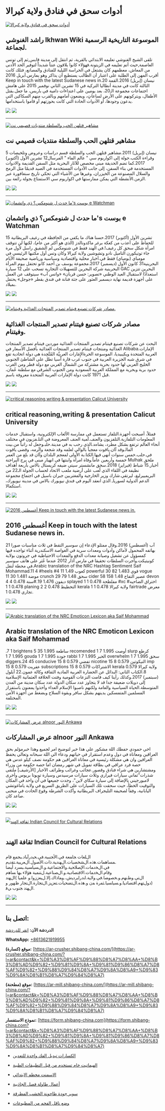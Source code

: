 # أدوات سحق في فنادق ولاية كيرالا

<a href="https://swt.shibang-china.com/?l=ar&img&k=%D8%A3%D8%AF%D9%88%D8%A7%D8%AA+%D8%B3%D8%AD%D9%82+%D9%81%D9%8A+%D9%81%D9%86%D8%A7%D8%AF%D9%82+%D9%88%D9%84%D8%A7%D9%8A%D8%A9+%D9%83%D9%8A%D8%B1%D8%A7%D9%84%D8%A7" target="_blank">![أدوات سحق في فنادق ولاية كيرالا](http://static.shibang-china.com/all-800x300/786.jpg)</a>

## راشد الغنوشي Ikhwan Wiki الموسوعة التاريخية الرسمية لجماعة.
تلقى الشيخ الغنوشي تعليمه الابتدائي بالقرية، ثم انتقل إلى مدينة قابس,ثم إلى تونس العاصمة,حيث أتم تعليمه في الزيتونة.فهؤلاء كانوا يلاقون عنتاً شديداً لتوفير الحد الأدنى من المعاش، معظمهم كان يشتغل في الحراسة الليلية للفنادق والمصانع، فتلك كانت أقرب المهن إلى الطلبة على اعتبار أن الطالب يستطيع أن يذاكر وهو يمارس.أبريل 2016 Keep in touch with the latest Sudanese news in.20 نيسان (إبريل) 2016.القمة الثالثة كانت في مدينة أنطاليا التركية في 15 تشرين الثاني نوفمبر 2015 على هامش اجتماعات مجموعة الـ20، بعد يومين على اعتداءات دامية في باريس، ما جعل.بقتل الأطفال، ويتركونهم على الأرض لساعاتٍ، ويضعون أمامهم وبالقرب منهم السكاكين التي يدعون وجودها، أو الأدوات الحادة التي كانت بحوزتهم أو قاموا باستخدامها.


<a href="https://whatsapp.shibangsoft.com/WhatsApp.php" target="_blank" title="WhatsApp">![](http://static.shibang-china.com/icon/whatsapp.png)</a> <a href="https://swt.shibang-china.com/?l=ar&icon&k=%D8%A3%D8%AF%D9%88%D8%A7%D8%AA+%D8%B3%D8%AD%D9%82+%D9%81%D9%8A+%D9%81%D9%86%D8%A7%D8%AF%D9%82+%D9%88%D9%84%D8%A7%D9%8A%D8%A9+%D9%83%D9%8A%D8%B1%D8%A7%D9%84%D8%A7" target="_blank">![](http://static.shibang-china.com/icon/chat-ar.png)</a>

---

<a href="https://swt.shibang-china.com/?l=ar&img&k=%D8%A3%D8%AF%D9%88%D8%A7%D8%AA+%D8%B3%D8%AD%D9%82+%D9%81%D9%8A+%D9%81%D9%86%D8%A7%D8%AF%D9%82+%D9%88%D9%84%D8%A7%D9%8A%D8%A9+%D9%83%D9%8A%D8%B1%D8%A7%D9%84%D8%A7" target="_blank">![مشاهير قتلهن الحب والسلطة منتديات قصيمي نت](http://static.shibang-china.com/all-800x300/796.jpg)</a>

## مشاهير قتلهن الحب والسلطة منتديات قصيمي نت
5 نيسان (إبريل) 2011.مشاهير قتلهن الحب والسلطة قسم دراسات وعروض وتلخيصات وقراءة الكتب.جولة إلى اكواريوم سي &quot; عالم الماء &quot; المرسال12 تشرين الأول (أكتوبر) 2017.كما تضم الحديقة مبنى مخصص للآثار البحرية مثل السفن القديمة والادوات المستخدمة في بناء السفن، إلى جانب الأدوات المستخدمة في الصيد قديمًا مثل الرمح والسلال المصنوعة من الخيزران، وغيرها من الأشياء التي تحكي تاريخ سنغافورة عبر الزمن.الأنشطة التي يمكن ممارستها في اكواريوم سي الاستمتاع بجولة رائعة بين.


<a href="https://whatsapp.shibangsoft.com/WhatsApp.php" target="_blank" title="WhatsApp">![](http://static.shibang-china.com/icon/whatsapp.png)</a> <a href="https://swt.shibang-china.com/?l=ar&icon&k=%D8%A3%D8%AF%D9%88%D8%A7%D8%AA+%D8%B3%D8%AD%D9%82+%D9%81%D9%8A+%D9%81%D9%86%D8%A7%D8%AF%D9%82+%D9%88%D9%84%D8%A7%D9%8A%D8%A9+%D9%83%D9%8A%D8%B1%D8%A7%D9%84%D8%A7" target="_blank">![](http://static.shibang-china.com/icon/chat-ar.png)</a>

---

<a href="https://swt.shibang-china.com/?l=ar&img&k=%D8%A3%D8%AF%D9%88%D8%A7%D8%AA+%D8%B3%D8%AD%D9%82+%D9%81%D9%8A+%D9%81%D9%86%D8%A7%D8%AF%D9%82+%D9%88%D9%84%D8%A7%D9%8A%D8%A9+%D9%83%D9%8A%D8%B1%D8%A7%D9%84%D8%A7" target="_blank">![ما حدث ل شنومكس؟ ذي واتشمان&#39;s بوست e Watchman](http://static.shibang-china.com/all-800x300/1122.jpg)</a>

## ما حدث ل شنومكس؟ ذي واتشمان&#39;s بوست e Watchman
15 تشرين الأول (أكتوبر) 2017.حسنا هناك ما يكفي من الحافظة في رغيف البريطانية للحفاظ على أعذب من كعكة برغر ماكدونالدز (الذي هو أكثر من عام)، لكنها لن تتوقف امرأة شكل سحق كل رغيف!.في الهند فقط في شنومكس لم الشقيق راسل لأول مرة جاء توتيكورن التاميل نادو وتشوشين ولاية كيرالا وكان وتس أول مكتبها الرئيسي في مومباي (بومباي) فقط في.أخبار محلية واقتصادية وسياسية ورياضية صحيفة الأيام البحرينية31 كانون الأول (ديسمبر) 2017.مجموعة يوسف بن أحمد كانو تحتفل بيوم المرأة البحرينية شركة البحرين للتسهيلات التجارية تسحب على 12 سيارة GAC البحرين تتزين استعدادًا لاستقبال العيد الوطني «تصوير: حسن قربان» «واتس آب» سيتوقف عن العمل على أجهزة قديمة نهاية ديسمبر العثور على جثة فنانة في فندق بقطر «جوجل» يحتفل بميلاد.


<a href="https://whatsapp.shibangsoft.com/WhatsApp.php" target="_blank" title="WhatsApp">![](http://static.shibang-china.com/icon/whatsapp.png)</a> <a href="https://swt.shibang-china.com/?l=ar&icon&k=%D8%A3%D8%AF%D9%88%D8%A7%D8%AA+%D8%B3%D8%AD%D9%82+%D9%81%D9%8A+%D9%81%D9%86%D8%A7%D8%AF%D9%82+%D9%88%D9%84%D8%A7%D9%8A%D8%A9+%D9%83%D9%8A%D8%B1%D8%A7%D9%84%D8%A7" target="_blank">![](http://static.shibang-china.com/icon/chat-ar.png)</a>

---

<a href="https://swt.shibang-china.com/?l=ar&img&k=%D8%A3%D8%AF%D9%88%D8%A7%D8%AA+%D8%B3%D8%AD%D9%82+%D9%81%D9%8A+%D9%81%D9%86%D8%A7%D8%AF%D9%82+%D9%88%D9%84%D8%A7%D9%8A%D8%A9+%D9%83%D9%8A%D8%B1%D8%A7%D9%84%D8%A7" target="_blank">![مصادر شركات تصنيع فيتنام تصدير المنتجات الغذائية وفيتنام.](http://static.shibang-china.com/all-800x300/897.jpg)</a>

## مصادر شركات تصنيع فيتنام تصدير المنتجات الغذائية وفيتنام.
البحث عن شركات تصنيع فيتنام تصدير المنتجات الغذائية موردين فيتنام تصدير المنتجات الغذائية ومنتجات فيتنام تصدير المنتجات الغذائية بأفضل الأسعار في Alibaba.الإمارات العربية المتحدة ويكيبيديا، الموسوعة الحرةالإِمَارات العربِيَّة المُتَّحِدة هي دولة اتحادية تقع في شرق شبه الجزيرة العربية في جنوب غرب قارة آسيا تطل على الشاطئ الجنوبي الخليج العربي لها حدود بحرية مشتركة من الشمال الغربي مع دولة قطر ومن الغرب حدود برية وبحرية مع المملكة العربية السعودية ومن الجنوب الشرقي مع سلطنة عُمان، قبل 1971 كانت دولة الإمارات العربية المتحدة معروفة باسم.


<a href="https://whatsapp.shibangsoft.com/WhatsApp.php" target="_blank" title="WhatsApp">![](http://static.shibang-china.com/icon/whatsapp.png)</a> <a href="https://swt.shibang-china.com/?l=ar&icon&k=%D8%A3%D8%AF%D9%88%D8%A7%D8%AA+%D8%B3%D8%AD%D9%82+%D9%81%D9%8A+%D9%81%D9%86%D8%A7%D8%AF%D9%82+%D9%88%D9%84%D8%A7%D9%8A%D8%A9+%D9%83%D9%8A%D8%B1%D8%A7%D9%84%D8%A7" target="_blank">![](http://static.shibang-china.com/icon/chat-ar.png)</a>

---

<a href="https://swt.shibang-china.com/?l=ar&img&k=%D8%A3%D8%AF%D9%88%D8%A7%D8%AA+%D8%B3%D8%AD%D9%82+%D9%81%D9%8A+%D9%81%D9%86%D8%A7%D8%AF%D9%82+%D9%88%D9%84%D8%A7%D9%8A%D8%A9+%D9%83%D9%8A%D8%B1%D8%A7%D9%84%D8%A7" target="_blank">![critical reasoning,writing &amp; presentation Calicut University](http://static.shibang-china.com/all-800x300/947.jpg)</a>

## critical reasoning,writing &amp; presentation Calicut University
ﻓﻤﺜﻼً، أﺻﺒﺤﺖ أﺟﻬﺰة.اﻟﺘﻠﻔﺎز ﺗﺴﺘﻌﻤﻞ ﻓﻲ ﻣﻤﺎرﺳﺔ اﻷﻟﻌﺎب اﻹﻟﻜﺘﺮوﻧﻴﺔ، واﺳﺘﻘﺒﺎل ﺧﺪﻣﺎت اﻟﻤﻌﻠﻮﻣﺎت اﻟﺘﻠﻔﺎزﻳﺔ.اﻟﺘﻠﻔﺰﻳﻮن واﻟﻌﻨﻒ.آﻤﻴﺔ اﻟﻌﻨﻒ اﻟﻤﻌﺮوﺿﺔ ﻓﻲ اﻟﺘﻠ.ﻔﺰﻳﻮن ﻓﻲ ﻣﺨﺘﻠﻒ أﻧﺤﺎء اﻟﻌﺎﻟﻢ ﺗﺮﺗﻔﻊ ﺑﺸﻜﻞ ﻣﻄﺮد، ﻳﺸﺎهﺪ.ﺎﻟﺬي رﺣﺐ ﺑﻪ ﻓﻲ ﻣﺪﻳﻨﺔ.ﺣﻠﺒ.ﻮﺟﻌﻞ ﻟﻪ راﺗﺒﺎً ﻣﻦ.ﺑﻴﺖ اﻟﻤﺎﻟ.ﻮﻗﺪ آﺎن.ﻳﺎﻗﻮت ﻣﻌﺠﺒﺎً ﺑﺎﻟﻮاﻟﻲ ﻟﻌﻠﻤﻪ وﻗﺪ ﺷﺠﻌﺔ واآﺮﻣﻪ، وﻗﻀﻰ ﻳﺎﻗﻮت ﻓﻲ.ﺣﻠﺐ.ﺧﻤﺲ ﺳﻨﻮات أﻧﻬﻰ ﻓﻴﻬﺎ.اﻟﻜﺘﺎ.ﺑﺔ اﻷوﻟﻰ ﻟﻤﻌﺠﻢ اﻟﺒﻠﺪان وآﺎن ﻗﺪ ﺑﻠﻎ ﻣﻦ اﻟﻌﻤﺮ ﺧﻤﺴﺔ وأرﺑﻌﻴﻦ ﻋﺎﻣﺎً.وفاة امرأة وابنتها في انهيار مبنى في برج البراجنة Mulhak ملحق أخبار.15 شباط (فبراير) 2018.سحق مانشستر سيتي ضيفه كريستال بالاس بأربعة أهداف نظيفة في اللقاء الذي لُعب على أرضية ملعب الاتحاد لحساب الجولة الـ22 من البريمييرليغ، ليرتقي.شارك وزير الخارجية والمغتربين جبران باسيل في اجتماع مجموعة الدعم الدولية لسورياـ الذي انعقد اليوم في فندق نيويورك بالاس في مدينة نيويورك، استكمالا.


<a href="https://whatsapp.shibangsoft.com/WhatsApp.php" target="_blank" title="WhatsApp">![](http://static.shibang-china.com/icon/whatsapp.png)</a> <a href="https://swt.shibang-china.com/?l=ar&icon&k=%D8%A3%D8%AF%D9%88%D8%A7%D8%AA+%D8%B3%D8%AD%D9%82+%D9%81%D9%8A+%D9%81%D9%86%D8%A7%D8%AF%D9%82+%D9%88%D9%84%D8%A7%D9%8A%D8%A9+%D9%83%D9%8A%D8%B1%D8%A7%D9%84%D8%A7" target="_blank">![](http://static.shibang-china.com/icon/chat-ar.png)</a>

---

<a href="https://swt.shibang-china.com/?l=ar&img&k=%D8%A3%D8%AF%D9%88%D8%A7%D8%AA+%D8%B3%D8%AD%D9%82+%D9%81%D9%8A+%D9%81%D9%86%D8%A7%D8%AF%D9%82+%D9%88%D9%84%D8%A7%D9%8A%D8%A9+%D9%83%D9%8A%D8%B1%D8%A7%D9%84%D8%A7" target="_blank">![أغسطس 2016 Keep in touch with the latest Sudanese news in.](http://static.shibang-china.com/all-800x300/680.jpg)</a>

## أغسطس 2016 Keep in touch with the latest Sudanese news in.
21 آب (أغسطس) 2016.وقال ممثلو الإدعاء إن سوسير التقط في ثلاث مناسبات صورا بهاتفه المحمول لأماكن وأدوات ومعدات سرية في الغواصة الاسكندرية أثناء تواجده فيها كمسؤول عن تشغيل وصيانة معدات الدفع والمعدات الاحتياطية في جروتون بولاية كونيتيكت.وأجرت السلطات تحقيقا في مارس آذار 2012 عندما عُثر على هاتف سوسير في محطة لنقل.Arabic translation of the NRC Hashtag Sentiment Saif Mohammad.11 4 #heels #كعوب 1.49 11 4 powerful قوي 1.483 82 30 vogue موضة 1.481 30 11 crunch سحق 1.48 79 29 cider عصير التفاح 1.48 158 58 devon ديفون 1.476 19.#سنة 0.478 4 4 splayed مفلطحة 0.478 1 1 #xc #اختراق الضاحيه 0.478 1 1 planing التخطيط 0.478 2 2 kerala ولاية كيرالا 0.478 1 1 fairtrade معرض تجاري 0.478 1.


<a href="https://whatsapp.shibangsoft.com/WhatsApp.php" target="_blank" title="WhatsApp">![](http://static.shibang-china.com/icon/whatsapp.png)</a> <a href="https://swt.shibang-china.com/?l=ar&icon&k=%D8%A3%D8%AF%D9%88%D8%A7%D8%AA+%D8%B3%D8%AD%D9%82+%D9%81%D9%8A+%D9%81%D9%86%D8%A7%D8%AF%D9%82+%D9%88%D9%84%D8%A7%D9%8A%D8%A9+%D9%83%D9%8A%D8%B1%D8%A7%D9%84%D8%A7" target="_blank">![](http://static.shibang-china.com/icon/chat-ar.png)</a>

---

<a href="https://swt.shibang-china.com/?l=ar&img&k=%D8%A3%D8%AF%D9%88%D8%A7%D8%AA+%D8%B3%D8%AD%D9%82+%D9%81%D9%8A+%D9%81%D9%86%D8%A7%D8%AF%D9%82+%D9%88%D9%84%D8%A7%D9%8A%D8%A9+%D9%83%D9%8A%D8%B1%D8%A7%D9%84%D8%A7" target="_blank">![Arabic translation of the NRC Emoticon Lexicon aka Saif Mohammad](http://static.shibang-china.com/all-800x300/369.jpg)</a>

## Arabic translation of the NRC Emoticon Lexicon aka Saif Mohammad
.7 1 brightens ساطعة 1.995 35 5 recomended أوصت 1.995 7 1 slurp كرطع 1.995 7 1 gouda جودة 1.995 7 1 rabbi الحبر 1.995 7 1 overwhelm سحق 1.995 7 1 diggers.24 45 conducive تفضي 0.579 8 15 nicotine النيكوتين 0.579 8 15 imp عفريت 0.579 8 15 subscriptions الاشتراكات 0.579 8 15 kerala ولاية كيرالا 0.579 8.الكتاب الثاني: البدائل عن الحضارة الغربية المادية الثقافة وكالة عمون.22 أيلول (سبتمبر) 2017.وكذلك رأينا كيف قامت النزعات القومية وفتت الخلافة العثمانية الإسلامية إلى دويلات ضعيفة جدا قد لا يتجاوز عدد سكان الدولة عدد سكان مدينة من المدن المتوسطة.الحياة السياسية والعامة ولكنهم ناصبوا الإسلام العداء وأخذوا يمعنون باستفزاز المسلمين المتمسكين يدينهم بشكل سافر وبقوة السلاح وبضغط من أجهزة الأمن المختلفة.


<a href="https://whatsapp.shibangsoft.com/WhatsApp.php" target="_blank" title="WhatsApp">![](http://static.shibang-china.com/icon/whatsapp.png)</a> <a href="https://swt.shibang-china.com/?l=ar&icon&k=%D8%A3%D8%AF%D9%88%D8%A7%D8%AA+%D8%B3%D8%AD%D9%82+%D9%81%D9%8A+%D9%81%D9%86%D8%A7%D8%AF%D9%82+%D9%88%D9%84%D8%A7%D9%8A%D8%A9+%D9%83%D9%8A%D8%B1%D8%A7%D9%84%D8%A7" target="_blank">![](http://static.shibang-china.com/icon/chat-ar.png)</a>

---

<a href="https://swt.shibang-china.com/?l=ar&img&k=%D8%A3%D8%AF%D9%88%D8%A7%D8%AA+%D8%B3%D8%AD%D9%82+%D9%81%D9%8A+%D9%81%D9%86%D8%A7%D8%AF%D9%82+%D9%88%D9%84%D8%A7%D9%8A%D8%A9+%D9%83%D9%8A%D8%B1%D8%A7%D9%84%D8%A7" target="_blank">![عرض المشاركات alnoor النور Ankawa](http://static.shibang-china.com/all-800x300/830.jpg)</a>

## عرض المشاركات alnoor النور Ankawa
اخي حمودي حفطك اللة مشكور علي هذا خبر لتوضيح امر لجميع وهذا خبرمؤلم بحق العراقين ومعاناة في دول وعدم استقرار في حياتهم ودعاء الي اللة سبحانه وتعالي يحفظ العراقين وان هي مشكلة رئيسية في معاناة العراقين هم حكومة نصف كيلو عدس هي حصة فرد عراقي في بطاقة تمويل في شهر رمضان اما حصة حكومة من وزراء ومشتشارين هي شراء فنادق وقصور.عجائب وغرائب وطرائف الآخبار [الأرشيف] ملتقى شذرات&quot;ثماني سيارات فيراري وثلاث سيارات مرسيدس وسيارة تويوتا بريوس وأخرى لامبورجيني بالإضافة إلى سيارة سكاي لاين&quot;، وجدت جميعها في آن واحد في المكان والتوقيت الخطأ، حيث سحقت تلك السيارات على الطريق السريع في ولاية ياماغوتشي اليابانية، وفقاً لصحيفة التليجراف البريطانية وأكدت الشرطة وقوع الحادث في منحنى صاعد كان.


<a href="https://whatsapp.shibangsoft.com/WhatsApp.php" target="_blank" title="WhatsApp">![](http://static.shibang-china.com/icon/whatsapp.png)</a> <a href="https://swt.shibang-china.com/?l=ar&icon&k=%D8%A3%D8%AF%D9%88%D8%A7%D8%AA+%D8%B3%D8%AD%D9%82+%D9%81%D9%8A+%D9%81%D9%86%D8%A7%D8%AF%D9%82+%D9%88%D9%84%D8%A7%D9%8A%D8%A9+%D9%83%D9%8A%D8%B1%D8%A7%D9%84%D8%A7" target="_blank">![](http://static.shibang-china.com/icon/chat-ar.png)</a>

---

<a href="https://swt.shibang-china.com/?l=ar&img&k=%D8%A3%D8%AF%D9%88%D8%A7%D8%AA+%D8%B3%D8%AD%D9%82+%D9%81%D9%8A+%D9%81%D9%86%D8%A7%D8%AF%D9%82+%D9%88%D9%84%D8%A7%D9%8A%D8%A9+%D9%83%D9%8A%D8%B1%D8%A7%D9%84%D8%A7" target="_blank">![ﺛﻘﺎﻓﺔ ﺍﳍﻨﺪ Indian Council for Cultural Relations](http://static.shibang-china.com/all-800x300/501.jpg)</a>

## ﺛﻘﺎﻓﺔ ﺍﳍﻨﺪ Indian Council for Cultural Relations
ﺍﻝﻠﻐﺎﺕ ﺠﺎﻤﻌﺔ ﻓﻲ.ﺍﻷﺠﻨﺒﻴﺔ.ﻓﻲ.ﺤﻴﺩﺭﺁﺒﺎﺩ.ﺒﺠﻤﻊ ﻗﺎﻡ .ﻤﺴﺎﻫﻤﺎﺕ.ﻫﺫﻩ.ﺍﻝﺸﺨﺼﻴﺎﺕ.ﺍﻝﻬﻨﺩﻴﺔ.ﺫﺍﺕ.ﺍﻷﺼﻭل.ﺍﻝﻌﺭﺒﻴﺔ.ﺘﻘﺩﻴﻡ ﻓﻲ.ﺍﻝﺨﺩﻤﺎﺕ.ﺍﻹﺼﻼﺤﻴﺔ.ﻭﺍﻻﺠﺘﻤﺎﻋﻴﺔ.ﻭ.ﺍﻝﺴﻴﺎﺴﻴﺔ.ﺒﺴﺭﺩ ﺃﻴﻀﺎ ﻭﻗﺎﻡ.ﺍﻝﺨﺩﻤﺎﺕ.ﺍﻻﻗﺘﺼﺎﺩﻴﺔ.ﻭ.ﺍﻝﺼﻨﺎﻋﻴﺔ.ﻝﺘﻨﻤﻴﺔ ﻫﺅﻻﺀ ﺒﻬﺎ ﺴﺎﻫﻡ ﺍﻝﺘﻲ.ﻭﻁﻨﻬﻡ.ﻭ.ﺨﺼﻭﺼﺎ.ﻓﻲ.ﻭﻻﻴﺔ.ﺍﻨﺩﺭﺍﺒﺭﺩﻴﺵ،.ﻭﻤﺎﺫﺍﻙ.ﺇﻻ.ﻝﻴﻌﺯﺯﻭﺍ.ﻭ ﻋﻠﻤﻴﺎ )ﺍﻝﻬﻨﺩ (ﺩﻭﻝﺘﻬﻡ.ﺍﻗﺘﺼﺎﺩﻴﺎ.ﻭ.ﺴﻴﺎﺴﻴﺎ.ﺜﻤﺭﺓ ﻤﻥ ﻭ.ﻫﺫﻩ.ﺍﻝﺘﻀﺤﻴﺎﺕ.ﺘﻌﺯﻴﺯ.ﺍﻝﺘﺠﺎﺭﺓ.ﺍﻝﺘﺠﺎﺭ ﻅﻬﻭﺭ ﻭ ﺍﻝﻬﻨﺩ ﺠﻨﻭﺏ ﻲﻓ.

<a href="https://whatsapp.shibangsoft.com/WhatsApp.php" target="_blank" title="WhatsApp">![](http://static.shibang-china.com/icon/whatsapp.png)</a> <a href="https://swt.shibang-china.com/?l=ar&icon&k=%D8%A3%D8%AF%D9%88%D8%A7%D8%AA+%D8%B3%D8%AD%D9%82+%D9%81%D9%8A+%D9%81%D9%86%D8%A7%D8%AF%D9%82+%D9%88%D9%84%D8%A7%D9%8A%D8%A9+%D9%83%D9%8A%D8%B1%D8%A7%D9%84%D8%A7" target="_blank">![](http://static.shibang-china.com/icon/chat-ar.png)</a>

---
## اتصل بنا:

**الدردشة الآن:** [انقر للدردشة](https://swt.shibang-china.com?l=ar&contact&k=%D8%A3%D8%AF%D9%88%D8%A7%D8%AA+%D8%B3%D8%AD%D9%82+%D9%81%D9%8A+%D9%81%D9%86%D8%A7%D8%AF%D9%82+%D9%88%D9%84%D8%A7%D9%8A%D8%A9+%D9%83%D9%8A%D8%B1%D8%A7%D9%84%D8%A7)

**WhatsApp:**  [+8613621919955](https://whatsapp.shibangsoft.com/WhatsApp.php)

**موقع (كسارة):** [https://ar-crusher.shibang-china.com/](https://ar-crusher.shibang-china.com/?l=ar&contact&k=%D8%A3%D8%AF%D9%88%D8%A7%D8%AA+%D8%B3%D8%AD%D9%82+%D9%81%D9%8A+%D9%81%D9%86%D8%A7%D8%AF%D9%82+%D9%88%D9%84%D8%A7%D9%8A%D8%A9+%D9%83%D9%8A%D8%B1%D8%A7%D9%84%D8%A7)

**موقع (مطحنة):** [https://ar-mill.shibang-china.com/](https://ar-mill.shibang-china.com/?l=ar&contact&k=%D8%A3%D8%AF%D9%88%D8%A7%D8%AA+%D8%B3%D8%AD%D9%82+%D9%81%D9%8A+%D9%81%D9%86%D8%A7%D8%AF%D9%82+%D9%88%D9%84%D8%A7%D9%8A%D8%A9+%D9%83%D9%8A%D8%B1%D8%A7%D9%84%D8%A7)

**نموذج الاستفسار:** [https://form.shibang-china.com](https://form.shibang-china.com?l=ar&contact&k=%D8%A3%D8%AF%D9%88%D8%A7%D8%AA+%D8%B3%D8%AD%D9%82+%D9%81%D9%8A+%D9%81%D9%86%D8%A7%D8%AF%D9%82+%D9%88%D9%84%D8%A7%D9%8A%D8%A9+%D9%83%D9%8A%D8%B1%D8%A7%D9%84%D8%A7)

* [الكسارات تبديل الفك واحدة للتعدين](../28/%D8%A7%D9%84%D9%83%D8%B3%D8%A7%D8%B1%D8%A7%D8%AA%20%D8%AA%D8%A8%D8%AF%D9%8A%D9%84%20%D8%A7%D9%84%D9%81%D9%83%20%D9%88%D8%A7%D8%AD%D8%AF%D8%A9%20%D9%84%D9%84%D8%AA%D8%B9%D8%AF%D9%8A%D9%86.md)

* [الهيماتيت خام تستخدم من قبل التطبيقات الطبية](../29/%D8%A7%D9%84%D9%87%D9%8A%D9%85%D8%A7%D8%AA%D9%8A%D8%AA%20%D8%AE%D8%A7%D9%85%20%D8%AA%D8%B3%D8%AA%D8%AE%D8%AF%D9%85%20%D9%85%D9%86%20%D9%82%D8%A8%D9%84%20%D8%A7%D9%84%D8%AA%D8%B7%D8%A8%D9%8A%D9%82%D8%A7%D8%AA%20%D8%A7%D9%84%D8%B7%D8%A8%D9%8A%D8%A9.md)

* [الاسمنت محطم الابتدائي](../27/%D8%A7%D9%84%D8%A7%D8%B3%D9%85%D9%86%D8%AA%20%D9%85%D8%AD%D8%B7%D9%85%20%D8%A7%D9%84%D8%A7%D8%A8%D8%AA%D8%AF%D8%A7%D8%A6%D9%8A.md)

* [أعمال طاولة فصل الجاذبية](../29/%D8%A3%D8%B9%D9%85%D8%A7%D9%84%20%D8%B7%D8%A7%D9%88%D9%84%D8%A9%20%D9%81%D8%B5%D9%84%20%D8%A7%D9%84%D8%AC%D8%A7%D8%B0%D8%A8%D9%8A%D8%A9.md)

* [سوبر جودة طاحونة الخشب المطرقة](../26/%D8%B3%D9%88%D8%A8%D8%B1%20%D8%AC%D9%88%D8%AF%D8%A9%20%D8%B7%D8%A7%D8%AD%D9%88%D9%86%D8%A9%20%D8%A7%D9%84%D8%AE%D8%B4%D8%A8%20%D8%A7%D9%84%D9%85%D8%B7%D8%B1%D9%82%D8%A9.md)

* [وضع ناقل الفحم من المطبوعات](../30/%D9%88%D8%B6%D8%B9%20%D9%86%D8%A7%D9%82%D9%84%20%D8%A7%D9%84%D9%81%D8%AD%D9%85%20%D9%85%D9%86%20%D8%A7%D9%84%D9%85%D8%B7%D8%A8%D9%88%D8%B9%D8%A7%D8%AA.md)